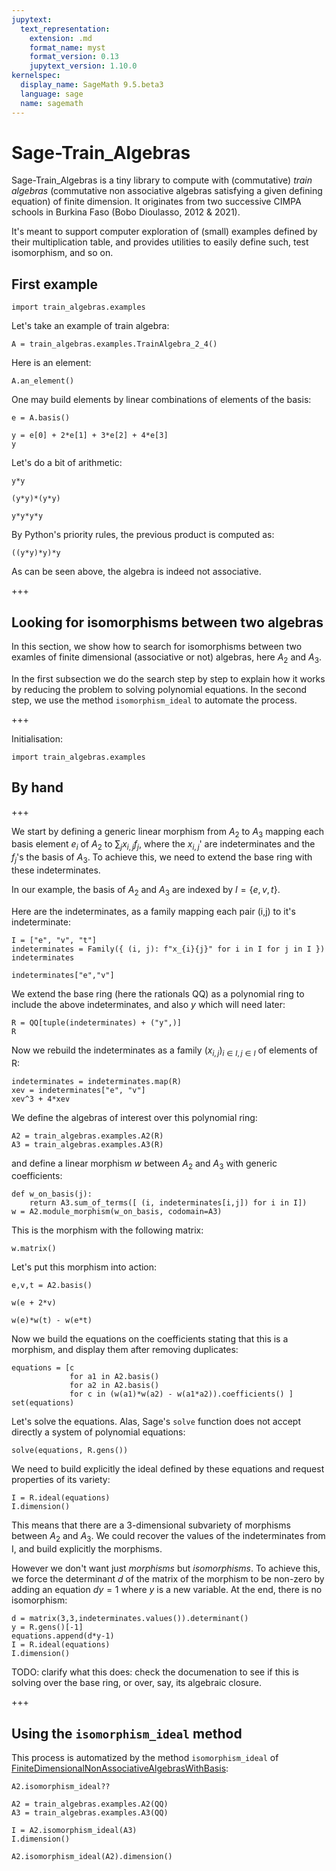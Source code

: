 ```yaml
---
jupytext:
  text_representation:
    extension: .md
    format_name: myst
    format_version: 0.13
    jupytext_version: 1.10.0
kernelspec:
  display_name: SageMath 9.5.beta3
  language: sage
  name: sagemath
---
```


# Sage-Train_Algebras

Sage-Train_Algebras is a tiny library to compute with (commutative)
*train algebras* (commutative non associative algebras satisfying a
given defining equation) of finite dimension. It originates
from two successive CIMPA schools in Burkina Faso (Bobo Dioulasso,
2012 & 2021).

It's meant to support computer exploration of (small) examples defined
by their multiplication table, and provides utilities to easily define
such, test isomorphism, and so on.

## First example

```{code-cell} ipython3
import train_algebras.examples
```

Let's take an example of train algebra:

```{code-cell} ipython3
A = train_algebras.examples.TrainAlgebra_2_4()
```

Here is an element:

```{code-cell} ipython3
A.an_element()
```

One may build elements by linear combinations of elements of the basis:

```{code-cell} ipython3
e = A.basis()
```

```{code-cell} ipython3
y = e[0] + 2*e[1] + 3*e[2] + 4*e[3]
y
```

Let's do a bit of arithmetic:

```{code-cell} ipython3
y*y
```

```{code-cell} ipython3
(y*y)*(y*y)
```

```{code-cell} ipython3
y*y*y*y
```

By Python's priority rules, the previous product is computed as:

```{code-cell} ipython3
((y*y)*y)*y
```

As can be seen above, the algebra is indeed not associative.

+++

## Looking for isomorphisms between two algebras

In this section, we show how to search for isomorphisms between two
examles of finite dimensional (associative or not) algebras, here
$A_2$ and $A_3$.

In the first subsection we do the search step by step to explain how
it works by reducing the problem to solving polynomial equations. In
the second step, we use the method `isomorphism_ideal` to automate the
process.

+++

Initialisation:

```{code-cell} ipython3
import train_algebras.examples
```

## By hand

+++

We start by defining a generic linear morphism from $A_2$ to $A_3$
mapping each basis element $e_i$ of $A_2$ to $\sum_{j} x_{i,j} f_j$,
where the $x_{i,j}$' are indeterminates and the $f_j$'s the basis of
$A_3$.  To achieve this, we need to extend the base ring with these
indeterminates. 

In our example, the basis of $A_2$ and $A_3$ are indexed by $I=\{e, v, t\}$.


Here are the indeterminates, as a family mapping each pair (i,j) to it's indeterminate:

```{code-cell} ipython3
I = ["e", "v", "t"]
indeterminates = Family({ (i, j): f"x_{i}{j}" for i in I for j in I })
indeterminates
```

```{code-cell} ipython3
indeterminates["e","v"]
```

We extend the base ring (here the rationals QQ) as a polynomial ring
to include the above indeterminates, and also $y$ which will need
later:

```{code-cell} ipython3
R = QQ[tuple(indeterminates) + ("y",)]
R
```

Now we rebuild the indeterminates as a family $(x_{i,j})_{i\in I, j\in I}$ of elements of R:

```{code-cell} ipython3
indeterminates = indeterminates.map(R)
xev = indeterminates["e", "v"]
xev^3 + 4*xev
```

We define the algebras of interest over this polynomial ring:

```{code-cell} ipython3
A2 = train_algebras.examples.A2(R)
A3 = train_algebras.examples.A3(R)
```

and define a linear morphism $w$ between $A_2$ and $A_3$ with generic coefficients:

```{code-cell} ipython3
def w_on_basis(j):
    return A3.sum_of_terms([ (i, indeterminates[i,j]) for i in I])
w = A2.module_morphism(w_on_basis, codomain=A3)
```

This is the morphism with the following matrix:

```{code-cell} ipython3
w.matrix()
```

Let's put this morphism into action:

```{code-cell} ipython3
e,v,t = A2.basis()
```

```{code-cell} ipython3
w(e + 2*v)
```

```{code-cell} ipython3
w(e)*w(t) - w(e*t)
```

Now we build the equations on the coefficients stating that this is a
morphism, and display them after removing duplicates:

```{code-cell} ipython3
equations = [c
             for a1 in A2.basis()
             for a2 in A2.basis()
             for c in (w(a1)*w(a2) - w(a1*a2)).coefficients() ]
set(equations)
```

Let's solve the equations. Alas, Sage's `solve` function does not
accept directly a system of polynomial equations:

```{code-cell} ipython3
solve(equations, R.gens())
```

We need to build explicitly the ideal defined by these equations and
request properties of its variety:

```{code-cell} ipython3
I = R.ideal(equations)
I.dimension()
```

This means that there are a 3-dimensional subvariety of morphisms between $A_2$ and $A_3$. We
could recover the values of the indeterminates from I, and build
explicitly the morphisms.

However we don't want just *morphisms* but *isomorphisms*. To achieve
this, we force the determinant $d$ of the matrix of the morphism to be
non-zero by adding an equation $dy=1$ where $y$ is a new variable. At
the end, there is no isomorphism:

```{code-cell} ipython3
d = matrix(3,3,indeterminates.values()).determinant()
y = R.gens()[-1]
equations.append(d*y-1)
I = R.ideal(equations)
I.dimension()
```

TODO: clarify what this does: check the documenation to see if this is solving over the base ring, or over, say, its algebraic closure.

+++

## Using the `isomorphism_ideal` method

This process is automatized by the method `isomorphism_ideal` of
[FiniteDimensionalNonAssociativeAlgebrasWithBasis](train_algebras.py):

```{code-cell} ipython3
A2.isomorphism_ideal??
```

```{code-cell} ipython3
A2 = train_algebras.examples.A2(QQ)
A3 = train_algebras.examples.A3(QQ)
```

```{code-cell} ipython3
I = A2.isomorphism_ideal(A3)
I.dimension()
```

```{code-cell} ipython3
A2.isomorphism_ideal(A2).dimension()
```
